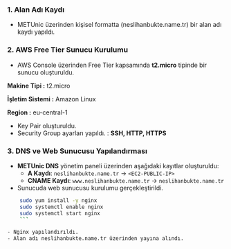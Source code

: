 ### 1. Alan Adı Kaydı
- METUnic üzerinden kişisel formatta (neslihanbukte.name.tr) bir alan adı kaydı yapıldı.

### 2. AWS Free Tier Sunucu Kurulumu
- AWS Console üzerinden Free Tier kapsamında **t2.micro** tipinde bir sunucu oluşturuldu.

**Makine Tipi :** t2.micro

**İşletim Sistemi :** Amazon Linux

**Region :** eu-central-1 

- Key Pair oluşturuldu.
- Security Group ayarları yapıldı. : 
**SSH, HTTP, HTTPS**

### 3. DNS ve Web Sunucusu Yapılandırması
- **METUnic DNS** yönetim paneli üzerinden aşağıdaki kayıtlar oluşturuldu:  
  - **A Kaydı**: `neslihanbukte.name.tr` → `<EC2-PUBLIC-IP>`  
  - **CNAME Kaydı**: `www.neslihanbukte.name.tr` → `neslihanbukte.name.tr`  
- Sunucuda web sunucusu kurulumu gerçekleştirildi.
 ```bash
     sudo yum install -y nginx  
     sudo systemctl enable nginx
     sudo systemctl start nginx
     ```

- Nginx yapılandırıldı. 
- Alan adı neslihanbukte.name.tr üzerinden yayına alındı. 


